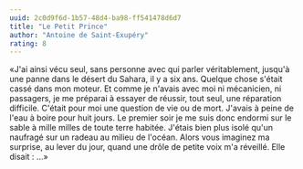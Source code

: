 ```yaml
---
uuid: 2c0d9f6d-1b57-48d4-ba98-ff541478d6d7
title: "Le Petit Prince"
author: "Antoine de Saint-Exupéry"
rating: 8
---
```


«J'ai ainsi vécu seul, sans personne avec qui parler véritablement, jusqu'à une panne dans le désert du Sahara, il y a six ans. Quelque chose s'était cassé dans mon moteur. Et comme je n'avais avec moi ni mécanicien, ni passagers, je me préparai à essayer de réussir, tout seul, une réparation difficile. C'était pour moi une question de vie ou de mort. J'avais à peine de l'eau à boire pour huit jours. Le premier soir je me suis donc endormi sur le sable à mille milles de toute terre habitée. J'étais bien plus isolé qu'un naufragé sur un radeau au milieu de l'océan. Alors vous imaginez ma surprise, au lever du jour, quand une drôle de petite voix m'a réveillé. Elle disait : ...»